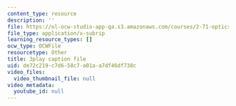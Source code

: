 ```yaml
---
content_type: resource
description: ''
file: https://ol-ocw-studio-app-qa.s3.amazonaws.com/courses/2-71-optics-spring-2009/de72c219c7d658c7a01aa7df46df738c_MK5uZttfWfM.vtt
file_type: application/x-subrip
learning_resource_types: []
ocw_type: OCWFile
resourcetype: Other
title: 3play caption file
uid: de72c219-c7d6-58c7-a01a-a7df46df738c
video_files:
  video_thumbnail_file: null
video_metadata:
  youtube_id: null
---
```

